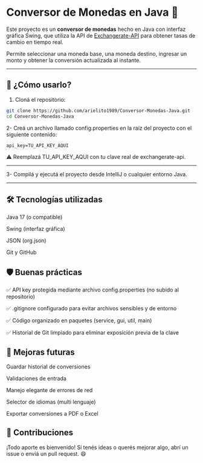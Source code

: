 # Conversor de Monedas en Java 💱

Este proyecto es un **conversor de monedas** hecho en Java con interfaz gráfica Swing, que utiliza la API de [Exchangerate-API](https://www.exchangerate-api.com/) para obtener tasas de cambio en tiempo real.

Permite seleccionar una moneda base, una moneda destino, ingresar un monto y obtener la conversión actualizada al instante.


---

## 🚀 ¿Cómo usarlo?

1. Cloná el repositorio:

```bash
git clone https://github.com/arielito1989/Conversor-Monedas-Java.git
cd Conversor-Monedas-Java

```
2- Creá un archivo llamado config.properties en la raíz del proyecto con el siguiente contenido:

```
api_key=TU_API_KEY_AQUI
```
⚠️ Reemplazá TU_API_KEY_AQUI con tu clave real de exchangerate-api.

---

3- Compilá y ejecutá el proyecto desde IntelliJ o cualquier entorno Java.

---
🛠️ Tecnologías utilizadas
-
Java 17 (o compatible)

Swing (interfaz gráfica)

JSON (org.json)

Git y GitHub

🛡️ Buenas prácticas
-
✅ API key protegida mediante archivo config.properties (no subido al repositorio)

✅ .gitignore configurado para evitar archivos sensibles y de entorno

✅ Código organizado en paquetes (service, gui, util, main)

✅ Historial de Git limpiado para eliminar exposición previa de la clave

📌 Mejoras futuras
-
Guardar historial de conversiones

Validaciones de entrada

Manejo elegante de errores de red

Selector de idiomas (multi lenguaje)

Exportar conversiones a PDF o Excel

🤝 Contribuciones
-
¡Todo aporte es bienvenido! Si tenés ideas o querés mejorar algo, abrí un issue o enviá un pull request. 😄

